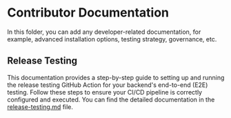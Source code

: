 # Contributor Documentation

In this folder, you can add any developer-related documentation, for example, advanced installation options, testing strategy, governance, etc.


## Release Testing

This documentation provides a step-by-step guide to setting up and running the release testing GitHub Action for your backend's end-to-end (E2E) testing. Follow these steps to ensure your CI/CD pipeline is correctly configured and executed. You can find the detailed documentation in the [release-testing.md](release-testing.md) file.
